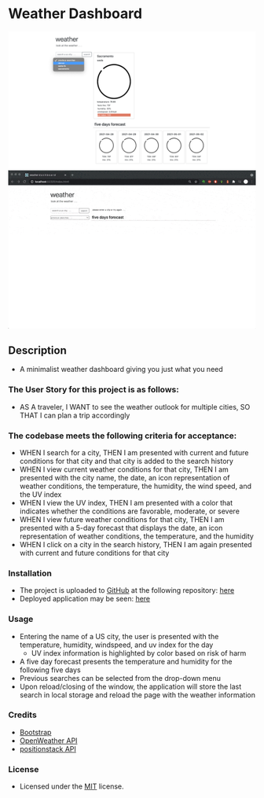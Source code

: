 # Weather Dashboard
![alt text](Assets/Images/screenshot.png)
![alt text](Assets/Images/screenrecord.gif)

## Description
- A minimalist weather dashboard giving you just what you need

### The User Story for this project is as follows:
- AS A traveler, I WANT to see the weather outlook for multiple cities, SO THAT I can plan a trip accordingly

### The codebase meets the following criteria for acceptance:
- WHEN I search for a city, THEN I am presented with current and future conditions for that city and that city is added to the search history
- WHEN I view current weather conditions for that city, THEN I am presented with the city name, the date, an icon representation of weather conditions, the temperature, the humidity, the wind speed, and the UV index
- WHEN I view the UV index, THEN I am presented with a color that indicates whether the conditions are favorable, moderate, or severe
- WHEN I view future weather conditions for that city, THEN I am presented with a 5-day forecast that displays the date, an icon representation of weather conditions, the temperature, and the humidity
- WHEN I click on a city in the search history, THEN I am again presented with current and future conditions for that city

### Installation
- The project is uploaded to [GitHub](https://github.com/) at the following repository: [here](https://github.com/sourslaw/06_Weather_Dashboard)
- Deployed application may be seen: [here](https://sourslaw.github.io/06_Weather_Dashboard/)

### Usage
- Entering the name of a US city, the user is presented with the temperature, humidity, windspeed, and uv index for the day
	- UV index information is highlighted by color based on risk of harm
- A five day forecast presents the temperature and humidity for the following five days
- Previous searches can be selected from the drop-down menu
- Upon reload/closing of the window, the application will store the last search in local storage and reload the page with the weather information

### Credits
- [Bootstrap](https://getbootstrap.com/)
- [OpenWeather API](https://openweathermap.org/api)
- [positionstack API](https://positionstack.com/documentation)

### License
- Licensed under the [MIT](https://opensource.org/licenses/mit-license.php) license.